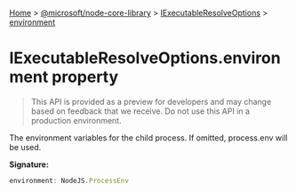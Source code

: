 [Home](./index) &gt; [@microsoft/node-core-library](./node-core-library.md) &gt; [IExecutableResolveOptions](./node-core-library.iexecutableresolveoptions.md) &gt; [environment](./node-core-library.iexecutableresolveoptions.environment.md)

# IExecutableResolveOptions.environment property

> This API is provided as a preview for developers and may change based on feedback that we receive. Do not use this API in a production environment.

The environment variables for the child process. If omitted, process.env will be used.

**Signature:**
```javascript
environment: NodeJS.ProcessEnv
```
